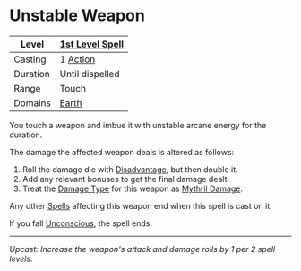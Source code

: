 # Unstable Weapon

| Level    | [1st Level Spell](1st%20Level%20Spells.md)                            |
| -------- | --------------------------------------------------------------------- |
| Casting  | 1 [Action](../../../../Game%20Procedures/Core%20Procedures/Action.md) |
| Duration | Until dispelled                                                       |
| Range    | Touch                                                                 |
| Domains  | [Earth](../../Spell%20Domains/Earth.md)                               |

You touch a weapon and imbue it with unstable arcane energy for the duration.

The damage the affected weapon deals is altered as follows:

1. Roll the damage die with [Disadvantage](../../../../Game%20Procedures/Die%20Rolling%20Mechanics/Disadvantage.md), but then double it.
2. Add any relevant bonuses to get the final damage dealt.
3. Treat the [Damage Type](../../../../Game%20Procedures/Combat/Damage%20Types/{Damage%20Types}.md) for this weapon as [Mythril Damage](../../../../Game%20Procedures/Combat/Damage%20Types/Mythril%20Damage.md).

Any other [Spells](../../../Spells.md) affecting this weapon end when this spell is cast on it.

If you fall [Unconscious](../../../../Game%20Procedures/Conditions/Unconscious.md), the spell ends.

---
*Upcast: Increase the weapon's attack and damage rolls by 1 per 2 spell levels.*
